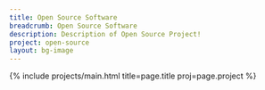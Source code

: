 ```yaml
---
title: Open Source Software
breadcrumb: Open Source Software
description: Description of Open Source Project!
project: open-source
layout: bg-image
---
```

{% include projects/main.html title=page.title proj=page.project %}
